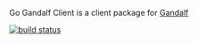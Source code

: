 Go Gandalf Client is a client package for [Gandalf](https://github.com/tsuru/gandalf)

[![build status](https://secure.travis-ci.org/tsuru/go-gandalfclient.png)](http://travis-ci.org/tsuru/go-gandalfclient)

